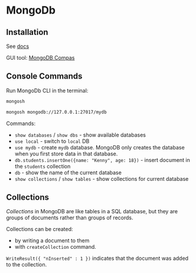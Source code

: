 # MongoDb

## Installation

See [docs](https://www.mongodb.com/docs/manual/installation/)

GUI tool: [MongoDB Compas](https://www.mongodb.com/try/download/compass)

## Console Commands

Run MongoDb CLI in the terminal:

```bash
mongosh

mongosh mongodb://127.0.0.1:27017/mydb
```

Commands:

- `show databases` / `show dbs` - show available databases
- `use local` - switch to `local` DB
- `use mydb` - create `mydb` database. MongoDB only creates the database when you first store data in that database.
- `db.students.insertOne({name: "Kenny", age: 18})` - insert document in the `students` collection
- `db` - show the name of the current database
- `show collections` / `show tables` - show collections for current database

## Collections

*Collections* in MongoDB are like tables in a SQL database, but they are groups of documents rather than groups of records.

Collections can be created:

- by writing a document to them
- with `createCollection` command.

`WriteResult({ "nInserted" : 1 })` indicates that the document was added to the collection.
